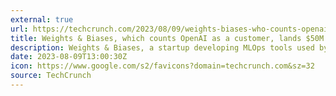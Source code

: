 ```yaml
---
external: true
url: https://techcrunch.com/2023/08/09/weights-biases-who-counts-openai-as-a-customer-lands-50m/
title: Weights & Biases, which counts OpenAI as a customer, lands $50M
description: Weights & Biases, a startup developing MLOps tools used by thousands of companies, has raised $50 million in a venture round.
date: 2023-08-09T13:00:30Z
icon: https://www.google.com/s2/favicons?domain=techcrunch.com&sz=32
source: TechCrunch
---
```

